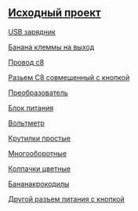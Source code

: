 [Исходный проект](https://alexgyver.ru/lbp/)
---
[USB зарядник](https://ru.aliexpress.com/item/1Pcs-5V-USB-Output-Converter-DC-7V-24V-To-5V-3A-Step-Down-Buck-KIS3R33S-Module/32648793015.html?ws_ab_test=searchweb0_0%252Csearchweb201602_3_10065_10068_433_434_10136_10137_10138_10060_10062_10056_10055_10054_302_10059_10099_10103_10102_10096_10052_10053_10050_10107_10051_10106_10084_10117_10083_10119_10080_10082_10081_10110_10111_10112_10113_10114_10078_10079_10073_10070_10122_10123_10120_10126_6000000_10127_10124_10125-10051_10112_10120%252Csearchweb201603_1%252Cafswitch_1_afChannel%252CppcSwitch_5%252Csingle_sort_0_total_tranpro_desc&btsid=753fd826-333b-4b8d-9563-3a3a3de1b835&algo_expid=1157f8ea-e120-40f6-bcbb-e31e922dc687-2&algo_pvid=1157f8ea-e120-40f6-bcbb-e31e922dc687&af=56737&cv=8423533&cn=41pbql25oboex2wgw8td4oh700y54shc&dp=v5_41pbql25oboex2wgw8td4oh700y54shc&mall_affr=pr1&aff_platform=default&cpt=1531370526503&sk=w7g3xag&aff_trace_key=4992027cffb34374b0f1f983617565c4-1531370526503-04899-w7g3xag&terminal_id=96af4ea468564c59a489d822f9943942)

[Банана клеммы на выход](
https://ru.aliexpress.com/item/Top-Selling-High-Qualtiy-Couple-Terminals-Red-Black-Connector-Amplifier-Terminal-Binding-Post-Banana-Speaker-Plug/32721475121.html?ws_ab_test=searchweb0_0%252Csearchweb201602_3_10065_10068_433_434_10136_10137_10138_10060_10062_10056_10055_10054_302_10059_10099_10103_10102_10096_10052_10053_10050_10107_10051_10106_10084_10117_10083_10119_10080_10082_10081_10110_10111_10112_10113_10114_10078_10079_10073_10070_10122_10123_10120_10126_6000000_10127_10124_10125-6000000_10119_302%252Csearchweb201603_1%252Cafswitch_1_afChannel%252CppcSwitch_5%252Csingle_sort_0_total_tranpro_desc&btsid=e5d44f0c-0903-4786-9cb6-d381df10aff8&algo_expid=c41498b4-fe58-4c08-ac3d-91f1bd9c7475-0&algo_pvid=c41498b4-fe58-4c08-ac3d-91f1bd9c7475&af=56737&cv=8423533&cn=43pbqlc36psi84o79cw49w9k0i4k78my&dp=v5_43pbqlc36psi84o79cw49w9k0i4k78my&mall_affr=pr1&aff_platform=default&cpt=1531370883933&sk=w7g3xag&aff_trace_key=b0d8d1f57dd6473190e4396dcf009b4c-1531370883933-04870-w7g3xag&terminal_id=96af4ea468564c59a489d822f9943942)

[Провод c8](
https://ru.aliexpress.com/item/60CM-Short-EU-Power-cable-cord-Figure-8-C7-to-Euro-Eu-European-2-pin-AC/32525358041.html?scm=1007.13441.37946.0&amp&pvid=b261d2a1-d402-42a8-aafb-ea687902da32&amp&tpp=1&aff_platform=aaf&af=56737&cv=8423533&cn=43pbqlcx9xfr5mga284qhlw3xoc1349x&dp=v5_43pbqlcx9xfr5mga284qhlw3xoc1349x&mall_affr=pr1&aff_platform=default&cpt=1531370913487&sk=w7g3xag&aff_trace_key=ebd4f93be1a04376a8a1aa477af76b25-1531370913487-02183-w7g3xag&terminal_id=96af4ea468564c59a489d822f9943942)

[Разьем С8 совмещенный с кнопкой](
https://ru.aliexpress.com/item/Generic-1PC-IEC320-C8-Power-Cord-Inlet-Socket-receptacle-With-ON-OFF-Red-Light-Rocker-Switch/32811172562.html?algo_expid=a0df300a-d214-4512-9017-15048cdcff05-5&algo_pvid=a0df300a-d214-4512-9017-15048cdcff05&priceBeautifyAB=0&spm=a2g0v.search0204.3.37.703f5c9d8sr0n3&ws_ab_test=searchweb0_0%252Csearchweb201602_3_10152_10151_10065_10068_10344_10342_10343_10340_10341_10696_10084_10083_10618_10307_10301_10846_10059_100031_524_10103_10624_10623_10622_10621_10620%252Csearchweb201603_43%252CppcSwitch_3_ppcChannel&dp=2771752e2eca185cdd812d0a9841fbc3&af=137322&cv=47843&afref=&mall_affr=pr3&aff_platform=aaf&cpt=1531371017128&sk=VnYZvQVf&aff_trace_key=bc9bb54bba264b14b6604462b2308138-1531371017128-09224-VnYZvQVf&terminal_id=96af4ea468564c59a489d822f9943942)

[Преобразователь](
https://ru.aliexpress.com/item/DC-DC-CC-CV-Buck-Converter-Volt-Step-Down-12V-19V-24V-Car-Laptop-Power-Supply/32822603345.html?ws_ab_test=searchweb0_0%252Csearchweb201602_1_10065_10344_10068_10342_10343_10340_10341_10543_10084_10083_10618_10307_10301_10313_10059_5722311_10534_100031_10103_441_10624_442_520_10623_10622_10621_10620_10142_10125%252Csearchweb201603_1%252CppcSwitch_5_ppcChannel&algo_expid=166d5e3b-eedf-45fb-bd98-040a4c1ff062-2&algo_pvid=166d5e3b-eedf-45fb-bd98-040a4c1ff062&transAbTest=ae803_4&priceBeautifyAB=0&af=56737&cv=27895775&cn=43pbqlix5i90robmhio14mlkah2czxp4&dp=v5_43pbqlix5i90robmhio14mlkah2czxp4&mall_affr=pr1&aff_platform=default&cpt=1531371129557&sk=w7g3xag&aff_trace_key=9469a66fc3ca430996d919ac3f604a46-1531371129557-03943-w7g3xag&terminal_id=96af4ea468564c59a489d822f9943942)

[Блок питания](
https://ru.aliexpress.com/item/AC-85-265V-Input-DC24V-Switching-Power-Supply-Board-AC-DC-Power-Module-24V-6A-100W/32585351223.html?ws_ab_test=searchweb0_0%252Csearchweb201602_5_10152_10065_10151_10068_10209_5400011_5430020_5410020_10307_10301_10137_10060_439_10155_10154_10056_10055_10054_10059_100031_10099_10103_10102_10169_10052_10053_10142_10107_10050_10051_5380020_10084_10083_10119_5370020_10080_10082_10081_10110_10111_10112_5390011_10113_10114_10311_10312_10313_10314_10315_10078_10079_10210_10073_10120_5420011_10125-10120%252Csearchweb201603_16%252CppcSwitch_5&btsid=32f6fbee-fe1a-48e8-bf23-1360415ed1d0&algo_expid=60e4af70-e03a-4d97-b66a-0a14306b9b01-1&algo_pvid=60e4af70-e03a-4d97-b66a-0a14306b9b01&af=56737&cv=8423533&cn=43pbqmp1xzewii81g206gopi260ks8b3&dp=v5_43pbqmp1xzewii81g206gopi260ks8b3&mall_affr=pr1&aff_platform=default&cpt=1531372646121&sk=w7g3xag&aff_trace_key=01bc58fdf3c64001ad44bd783ff13140-1531372646121-07038-w7g3xag&terminal_id=96af4ea468564c59a489d822f9943942)

[Вольтметр](
https://ru.aliexpress.com/item/Digital-DC-200V-0-10A-Voltmeter-Ammeter-Red-Blue-LED-Dual-Display-for-12v-24v-Car/32605732878.html?af=56737&cv=8423533&cn=43pbqmsgm2b9o0ufnpx3tjf3ftu9ksit&dp=v5_43pbqmsgm2b9o0ufnpx3tjf3ftu9ksit&mall_affr=pr1&aff_platform=default&cpt=1531372768325&sk=w7g3xag&aff_trace_key=d4218df1ebed4a8c8512e333b1b34d3a-1531372768325-02937-w7g3xag&terminal_id=96af4ea468564c59a489d822f9943942)

[Крутилки простые](
https://ru.aliexpress.com/item/10-Pcs-High-Quality-B10K-Linear-Potentiometer-15mm-Shaft-With-Nuts-And-Washers-Hot-WH148-10K/32410988546.html?ws_ab_test=searchweb0_0%252Csearchweb201602_3_10065_10068_433_434_10136_10137_10138_10060_10062_10056_10055_10054_302_10059_10099_10103_10102_10096_10052_10053_10050_10107_10051_10106_10084_10117_10083_10119_10080_10082_10081_10110_10111_10112_10113_10114_5000000_10078_10079_10073_10070_10122_10123_10120_10126_10127_10124_10125%252Csearchweb201603_1%252Cafswitch_1_afChannel%252CppcSwitch_5%252Csingle_sort_0_total_tranpro_desc&btsid=ac10b7ef-b08c-4a72-bf70-5e1a904521df&algo_expid=f203e624-caf5-402d-8420-29d98b6a22d5-1&algo_pvid=f203e624-caf5-402d-8420-29d98b6a22d5&af=56737&cv=8423533&cn=43pbqmug63bdbmenhlomg9hqzwhxvret&dp=v5_43pbqmug63bdbmenhlomg9hqzwhxvret&mall_affr=pr1&aff_platform=default&cpt=1531372840599&sk=w7g3xag&aff_trace_key=635132680e7f43c689f510db6b53e9a5-1531372840599-01252-w7g3xag&terminal_id=96af4ea468564c59a489d822f9943942)

[Многооборотные](
https://ru.aliexpress.com/item/3590S-2-103L-3590S-10K-ohm-Precision-Multiturn-Potentiometer-10-Ring-Adjustable-Resistor/32440998144.html?af=56737&cv=8423533&cn=43pbqmvmdsu109fb4ywh7u5irzz12p93&dp=v5_43pbqmvmdsu109fb4ywh7u5irzz12p93&mall_affr=pr1&aff_platform=default&cpt=1531372882551&sk=w7g3xag&aff_trace_key=bc34603d80db4e5f814bb3ed4a194a09-1531372882551-02310-w7g3xag&terminal_id=96af4ea468564c59a489d822f9943942)

[Колпачки цветные](
https://ru.aliexpress.com/item/16pcsFree-shipping-Potentiometer-knob-switch-cap-Inside-diameter-6mm-outside-diameter-15mm-high-17mm-4-color/32567257546.html?af=56737&cv=8423533&cn=43pbqmwg9gb82bi5lzfn16eiz7r3dsu1&dp=v5_43pbqmwg9gb82bi5lzfn16eiz7r3dsu1&mall_affr=pr1&aff_platform=default&cpt=1531372913218&sk=w7g3xag&aff_trace_key=a3aef3d6e47c4d3db6bbf9458e6e1a5a-1531372913218-08727-w7g3xag&terminal_id=96af4ea468564c59a489d822f9943942)

[Бананакрокодилы](
https://ru.aliexpress.com/item/4mm-Injection-Banana-Plug-To-Shrouded-Copper-Electrical-Clamp-Alligator-Clip-Test-Cable-Leads-1M-For/32609356447.html?ws_ab_test=searchweb0_0%25252Csearchweb201602_3_10065_10068_433_434_10136_10137_10138_10060_10062_10056_10055_10054_302_10059_10099_10103_10102_10096_10052_10053_10050_10107_10051_10106_10084_10117_10083_10119_10080_10082_10081_10110_10111_10112_10113_10114_10078_10079_10073_10070_10122_10123_10120_10126_6000000_10127_10124_10125-10050_10112_10120%25252Csearchweb201603_1%25252Cafswitch_1_afChannel%25252CppcSwitch_5%25252Csingle_sort_0_total_tranpro_desc&btsid=4c74457f-ac50-4762-958b-897dec7008f3&algo_expid=9a1ef794-4706-4b00-870e-bae1e015ea66-1&algo_pvid=9a1ef794-4706-4b00-870e-bae1e015ea66&aff_platform=aaf&af=56737&cv=8423533&cn=43pbqmzldbey0crlz1y31lzjoxgnoi09&dp=v5_43pbqmzldbey0crlz1y31lzjoxgnoi09&mall_affr=pr1&aff_platform=default&cpt=1531373025401&sk=w7g3xag&aff_trace_key=13a6f909273043a5ba783a561c3c2f10-1531373025401-03428-w7g3xag&terminal_id=96af4ea468564c59a489d822f9943942)

[Другой разъем питания с кнопкой](https://ru.aliexpress.com/item/Panel-IEC320-C14-Inlet-Power-Socket-On-Off-SPST-Red-Rocker-Switch-AC-250V-10A/32652985391.html?spm=2114.13010608.0.0.IRBfw9&dp=8bda603244b9ca0eb1bc4bbafa6f1de9&af=341378&cv=47843&afref=https%253A%252F%252Fwww.youtube.com%252F&mall_affr=pr3&aff_platform=aaf&cpt=1531400176671&sk=VnYZvQVf&aff_trace_key=9e2797738ba44de982413ecad3d92530-1531400176671-08316-VnYZvQVf&terminal_id=96af4ea468564c59a489d822f9943942)
